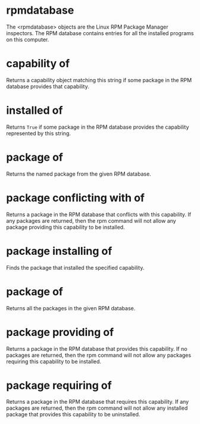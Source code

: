 # rpmdatabase

The &lt;rpmdatabase&gt; objects are the Linux RPM Package Manager inspectors. The RPM database contains entries for all the installed programs on this computer.

# capability <string> of <rpmdatabase>

Returns a capability object matching this string if some package in the RPM database provides that capability.

# installed <string> of <rpmdatabase>

Returns `True` if some package in the RPM database provides the capability represented by this string.

# package <string> of <rpmdatabase>

Returns the named package from the given RPM database.

# package conflicting with <capability> of <rpmdatabase>

Returns a package in the RPM database that conflicts with this capability. If any packages are returned, then the rpm command will not allow any package providing this capability to be installed.

# package installing <capability> of <rpmdatabase>

Finds the package that installed the specified capability.

# package of <rpmdatabase>

Returns all the packages in the given RPM database.

# package providing <capability> of <rpmdatabase>

Returns a package in the RPM database that provides this capability. If no packages are returned, then the rpm command will not allow any packages requiring this capability to be installed.

# package requiring <capability> of <rpmdatabase>

Returns a package in the RPM database that requires this capability. If any packages are returned, then the rpm command will not allow any installed package that provides this capability to be uninstalled.
